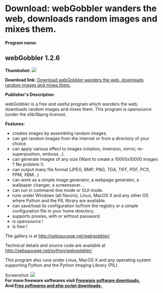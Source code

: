 # Download: webGobbler wanders the web, downloads random images and mixes them.

**Program name:**

## webGobbler 1.2.6

  
**Thumbshot:** ![](http://www.freewarefiles.com/screenshot/webgobbler_md.jpg)   
  
**Download link:** [Download webGobbler wanders the web, downloads random images and mixes them.](http://freesoftwares.boysofts.com/WebGobbler_program_20239.html)  
  


**Publisher's Description**  
  


webGobbler is a free and useful program which wanders the web, downloads random images and mixes them. This program is opensource (under the zlib/libpng license). 

**Features:**

  * creates images by assembling random images. 
  * can get random images from the internet or from a directory of your choice. 
  * can apply various effect to images (rotation, inversion, mirror, re-superposition, emboss...). 
  * can generate images of any size (Want to create a 10000x10000 images ? No problem !). 
  * can output many file format (JPEG, BMP, PNG, TGA, TIFF, PDF, PCX, PPM, XBM...) 
  * can work as a simple image generator, a webpage generator, a wallpaper changer, a screensaver... 
  * can run in command-line mode or GUI mode. 
  * runs under Windows (all flavors), Linux, MacOS X and any other OS where Python and the PIL library are available. 
  * can save/load its configuration to/from the registry or a simple configuration file in your home directory. 
  * supports proxies, with or without password. 
  * is opensource ! 
  * is free ! 

The gallery is at http://sebsauvage.net/webgobbler/

Technical details and source code are available at http://sebsauvage.net/python/webgobbler/

This program also runs under Linux, MacOS X and any operating system supporting Python and the Python Imaging Library (PIL). 

  
  
Screenshot: ![](http://www.freewarefiles.com/screenshot/webgobbler.jpg)   
**For more freeware softwares visit [Freeware software downloads.](http://freesoftwares.boysofts.com/)**   
**And [Free softwares and php script downloads.](http://www.boysofts.com/)**
